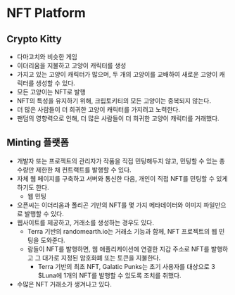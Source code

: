# NFT Platform

## Crypto Kitty

* 다마고치와 비슷한 게임
* 이더리움을 지불하고 고양이 캐릭터를 생성
* 가지고 있는 고양이 캐릭터가 많으며, 두 개의 고양이를 교배하여 새로운 고양이 캐릭터를 생성할 수 있다.
* 모든 고양이는 NFT로 발행
* NFT의 특성을 유지하기 위해, 크립토키티의 모든 고양이는 중복되지 않는다.
* 더 많은 사람들이 더 희귀한 고양이 캐릭터를 가지려고 노력한다.
* 팬덤의 영향력으로 인해, 더 많은 사람들이 더 희귀한 고양이 캐릭터를 거래했다.

## Minting 플랫폼

* 개발자 또는 프로젝트의 관리자가 작품을 직접 민팅해두지 않고, 민팅할 수 있는 총 수량만 제한한 채 컨트랙트를 발행할 수 있다.
* 자체 웹 페이지를 구축하고 서버와 통신한 다음, 개인이 직접 NFT를 민팅할 수 있게 하기도 한다.
  * 웹 민팅
* 오픈씨는 이더리움과 폴리곤 기반의 NFT를 몇 가지 메타데이터와 이미지 파일만으로 발행할 수 있다.
* 웹사이트를 제공하고, 거래소를 생성하는 경우도 있다.
  * Terra 기반의 randomearth.io는 거래소 기능과 함께, NFT 프로젝트의 웹 민팅을 도와준다.
  * 람들이 NFT를 발행하면, 웹 애플리케이션에 연결한 지갑 주소로 NFT를 발행하고 그 대가로 지정된 암호화폐 또는 토큰을 지불한다.
    *  Terra 기반의 최초 NFT, Galatic Punks는 초기 사용자를 대상으로 3 $Luna에 1개의 NFT를 발행할 수 있도록 조치를 취했다.
* 수많은 NFT 거래소가 생겨나고 있다.